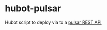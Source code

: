 hubot-pulsar
============

Hubot script to deploy via to a [pulsar REST API](https://github.com/cargomedia/pulsar-rest-api)
